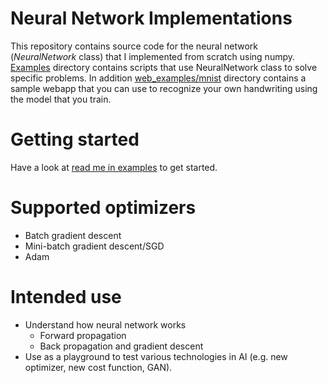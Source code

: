 # Neural Network Implementations
This repository contains source code for the neural network (_NeuralNetwork_ class) that I implemented from scratch using numpy.  [Examples](https://github.com/hideyukiinada/ml/blob/master/examples) directory contains scripts that use NeuralNetwork class to solve specific problems. In addition [web_examples/mnist](https://github.com/hideyukiinada/ml/tree/master/web_examples/mnist) directory contains a sample webapp that you can use to recognize your own handwriting using the model that you train.

# Getting started
Have a look at [read me in examples](https://github.com/hideyukiinada/ml/blob/master/examples/readme.md) to get started.

# Supported optimizers
* Batch gradient descent
* Mini-batch gradient descent/SGD
* Adam

# Intended use
* Understand how neural network works
  - Forward propagation
  - Back propagation and gradient descent 
* Use as a playground to test various technologies in AI (e.g. new optimizer, new cost function, GAN). 
